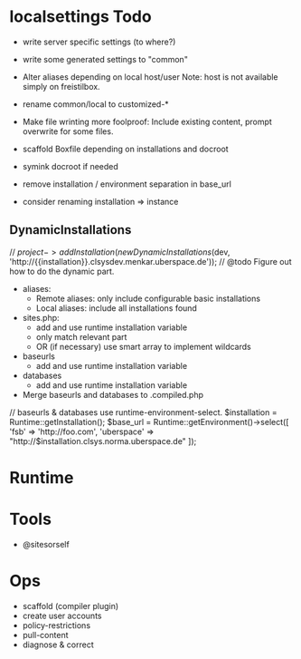 localsettings Todo
==================

* write server specific settings (to where?)
* write some generated settings to "common"
* Alter aliases depending on local host/user
  Note: host is not available simply on freistilbox.
* rename common/local to customized-*

* Make file wrinting more foolproof: Include existing content, prompt overwrite for some files.

* scaffold Boxfile depending on installations and docroot
* symink docroot if needed
* remove installation / environment separation in base_url
* consider renaming installation => instance

DynamicInstallations
--------------------

// $project->addInstallation(new DynamicInstallations($dev, 'http://{{installation}}.clsysdev.menkar.uberspace.de'));
// @todo Figure out how to do the dynamic part.

* aliases: 
    * Remote aliases: only include configurable basic installations
    * Local aliases: include all installations found
* sites.php:
    * add and use runtime installation variable
    * only match relevant part
    * OR (if necessary) use smart array to implement wildcards
* baseurls
    * add and use runtime installation variable
* databases
    * add and use runtime installation variable
* Merge baseurls and databases to .compiled.php

// baseurls & databases use runtime-environment-select. 
$installation = Runtime::getInstallation();
$base_url = Runtime::getEnvironment()->select([
  'fsb' => 'http://foo.com',
  'uberspace' => "http://$installation.clsys.norma.uberspace.de"
]);


Runtime
=======

Tools
=====

* @sitesorself

Ops
===

* scaffold (compiler plugin)
* create user accounts
* policy-restrictions
* pull-content
* diagnose & correct
